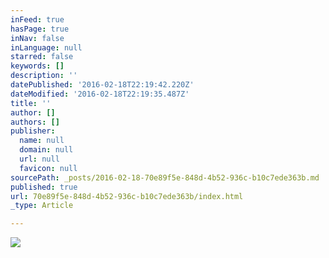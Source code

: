 ```yaml
---
inFeed: true
hasPage: true
inNav: false
inLanguage: null
starred: false
keywords: []
description: ''
datePublished: '2016-02-18T22:19:42.220Z'
dateModified: '2016-02-18T22:19:35.487Z'
title: ''
author: []
authors: []
publisher:
  name: null
  domain: null
  url: null
  favicon: null
sourcePath: _posts/2016-02-18-70e89f5e-848d-4b52-936c-b10c7ede363b.md
published: true
url: 70e89f5e-848d-4b52-936c-b10c7ede363b/index.html
_type: Article

---
```

![](https://the-grid-user-content.s3-us-west-2.amazonaws.com/dc7f87ad-e38a-44b4-96db-7a0f0416e9c3.jpg)